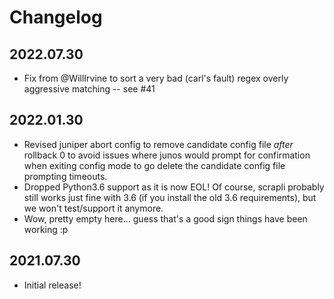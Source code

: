Changelog
=========

## 2022.07.30

- Fix from @WillIrvine to sort a very bad (carl's fault) regex overly aggressive matching -- see #41


## 2022.01.30

- Revised juniper abort config to remove candidate config file *after* rollback 0 to avoid issues where junos would 
  prompt for confirmation when exiting config mode to go delete the candidate config file prompting timeouts.
- Dropped Python3.6 support as it is now EOL! Of course, scrapli probably still works just fine with 3.6 (if you 
  install the old 3.6 requirements), but we won't test/support it anymore.
- Wow, pretty empty here... guess that's a good sign things have been working :p


## 2021.07.30

- Initial release!
